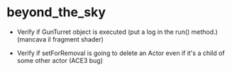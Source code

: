 beyond_the_sky
==============

* Verify if GunTurret object is executed (put a log in the run() method.) (mancava il fragment shader)

- Verify if setForRemoval is going to delete an Actor even if it's a child of some other actor (ACE3 bug)
